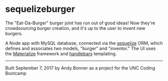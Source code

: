 # sequelizeburger

The "Eat-Da-Burger" burger joint has run out of good ideas! Now they're crowdsourcing burger creation, and it's up to the user to invent new burgers.

A Node app with MySQL database, connected via the [sequelize](http://docs.sequelizejs.com/) ORM, which defines and associates two models, "burger" and "inventor." The UI uses the [Materialize](http://materializecss.com/) framework and [handlebars](http://handlebarsjs.com/) templating.

---
Built September 7, 2017 by Andy Bonner as a project for the UNC Coding Bootcamp